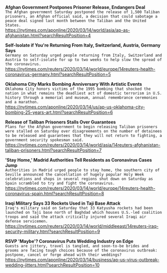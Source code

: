 **Afghan Government Postpones Prisoner Release, Endangers Deal**\
`The Afghan government Saturday postponed the release of 1,500 Taliban prisoners, an Afghan official said, a decision that could sabotage a peace deal signed last month between the Taliban and the United States. `\
https://nytimes.com/aponline/2020/03/14/world/asia/ap-as-afghanistan.html?searchResultPosition=4

**Self-Isolate if You're Returning From Italy, Switzerland, Austria, Germany Says**\
`Germany on Saturday urged people returning from Italy, Switzerland and Austria to self-isolate for up to two weeks to help slow the spread of the coronavirus.`\
https://nytimes.com/reuters/2020/03/14/world/europe/14reuters-health-coronavirus-germany.html?searchResultPosition=5

**Oklahoma City Marks Bombing Anniversary With Artistic Events**\
`Oklahoma City honors victims of the 1995 bombing that shocked the nation in what remains the deadliest act of domestic terrorism in U.S. history through a memorial and museum, annual remembrance ceremonies and a marathon.`\
https://nytimes.com/aponline/2020/03/14/us/ap-us-oklahoma-city-bombing-25-years-art.html?searchResultPosition=6

**Release of Taliban Prisoners Stalls Over Guarantees**\
`Plans for the Afghan government to begin releasing Taliban prisoners were stalled on Saturday over disagreements on the number of detainees to be released and guarantees that they will not return to fighting, a government security spokesman said.`\
https://nytimes.com/reuters/2020/03/14/world/asia/14reuters-afghanistan-taliban-prisoners.html?searchResultPosition=7

**'Stay Home,' Madrid Authorities Tell Residents as Coronavirus Cases Jump**\
`Authorities in Madrid urged people to stay home, the southern city of Seville announced the cancellation of hugely popular Holy Week celebrations and shops in several regions shut down on Saturday as Spain scrambled to try and fight the coronavirus.`\
https://nytimes.com/reuters/2020/03/14/world/europe/14reuters-health-coronavirus-spain.html?searchResultPosition=8

**Iraqi Military Says 33 Rockets Used in Taji Base Attack**\
`Iraq's military said on Saturday that 33 Katyusha rockets had been launched on Taji base north of Baghdad which houses U.S.-led coalition troops and said the attack critically injured several Iraqi air defense servicemen.`\
https://nytimes.com/reuters/2020/03/14/world/middleeast/14reuters-iraq-security-military.html?searchResultPosition=9

**RSVP 'Maybe'? Coronavirus Puts Wedding Industry on Edge**\
`Guests are jittery, travel is tangled, and soon-to-be brides and grooms are facing tough choices because of the coronavirus outbreak: postpone, cancel or forge ahead with their weddings?`\
https://nytimes.com/aponline/2020/03/14/business/ap-us-virus-outbreak-wedding-jitters.html?searchResultPosition=10

